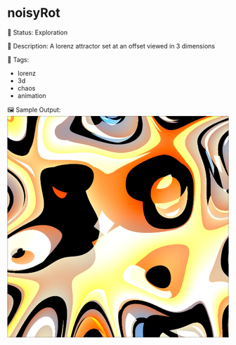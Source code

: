 # noisyRot

🧪 Status: Exploration

📎 Description: A lorenz attractor set at an offset viewed in 3 dimensions

🎨 Tags: 
- lorenz
- 3d
- chaos
- animation

🖼️ Sample Output:  
<img src="bubbleChamber1719602235688.webp" alt="noisyRot Sample Output" width="800" />
